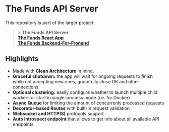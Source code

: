 # The Funds API Server

This repository is part of the larger project:

> \> **The Funds API Server**   
>  **[The Funds React App](/)**   
> **[The Funds Backend-For-Fronend](/)**  

## Highlights

* Made with **Clean Architecture** in mind.
* **Graceful shutdown:** the app will wait for ongoing requests to finish while not accepting new ones, gracefully close DB and other connections.
* **Optional clustering:** easily configure whether to launch multiple child workers or start in single-process mode (i.e. for Docker)
* **Async Queue** for limiting the amount of concurrenly processed requests
* **Decorator-based Routes** with built-in request validation
* **Websocket and HTTP(S)** protocols support
* **Auto introspect endpoint** that allows to get info about all available API endpoints
